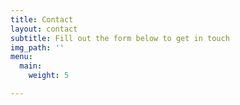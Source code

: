 ```yaml
---
title: Contact
layout: contact
subtitle: Fill out the form below to get in touch
img_path: ''
menu:
  main:
    weight: 5

---
```

